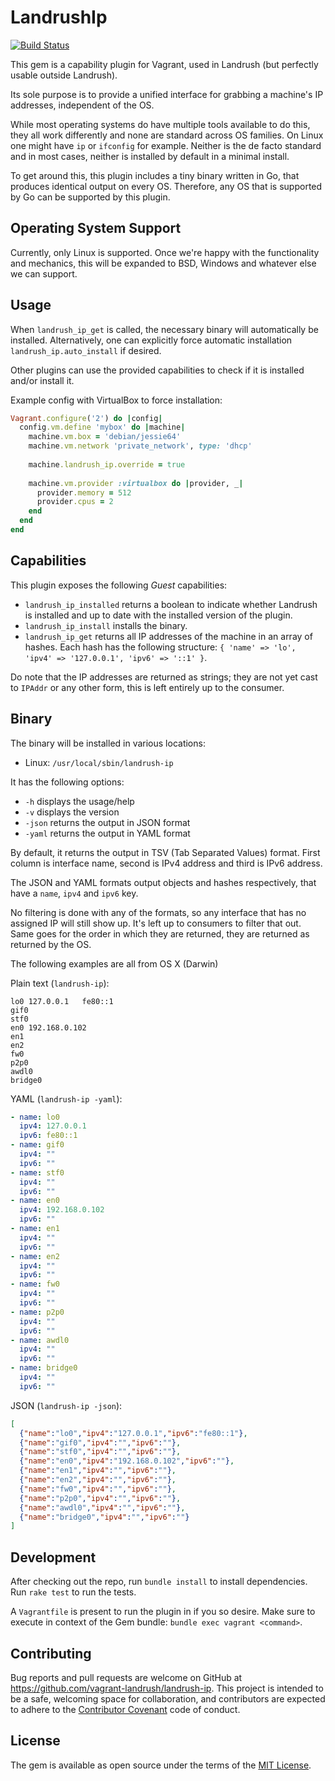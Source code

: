 # LandrushIp

[![Build Status](https://travis-ci.org/vagrant-landrush/landrush-ip.svg?branch=master)](https://travis-ci.org/vagrant-landrush/landrush-ip)

This gem is a capability plugin for Vagrant, used in Landrush (but perfectly usable outside Landrush).

Its sole purpose is to provide a unified interface for grabbing a machine's IP addresses, independent of the OS.

While most operating systems do have multiple tools available to do this, they all work differently and none are standard across OS families.
 On Linux one might have `ip` or `ifconfig` for example.
 Neither is the de facto standard and in most cases, neither is installed by default in a minimal install.
  
To get around this, this plugin includes a tiny binary written in Go, that produces identical output on every OS.
 Therefore, any OS that is supported by Go can be supported by this plugin.

## Operating System Support

Currently, only Linux is supported.
Once we're happy with the functionality and mechanics, this will be expanded to BSD, Windows and whatever else we can support.

## Usage

When `landrush_ip_get` is called, the necessary binary will automatically be installed. Alternatively, one can explicitly force automatic installation `landrush_ip.auto_install` if desired.

Other plugins can use the provided capabilities to check if it is installed and/or install it.

Example config with VirtualBox to force installation:

```ruby
Vagrant.configure('2') do |config|
  config.vm.define 'mybox' do |machine|
    machine.vm.box = 'debian/jessie64'
    machine.vm.network 'private_network', type: 'dhcp'
    
    machine.landrush_ip.override = true
    
    machine.vm.provider :virtualbox do |provider, _|
      provider.memory = 512
      provider.cpus = 2
    end
  end
end
```

## Capabilities

This plugin exposes the following _Guest_ capabilities:

- `landrush_ip_installed` returns a boolean to indicate whether Landrush is installed and up to date with the installed version of the plugin.
- `landrush_ip_install` installs the binary.
- `landrush_ip_get` returns all IP addresses of the machine in an array of hashes. Each hash has the following structure: `{ 'name' => 'lo', 'ipv4' => '127.0.0.1', 'ipv6' => '::1' }`.

Do note that the IP addresses are returned as strings; they are not yet cast to `IPAddr` or any other form, this is left entirely up to the consumer.

## Binary

The binary will be installed in various locations:

- Linux: `/usr/local/sbin/landrush-ip`

It has the following options:

- `-h` displays the usage/help
- `-v` displays the version
- `-json` returns the output in JSON format
- `-yaml` returns the output in YAML format

By default, it returns the output in TSV (Tab Separated Values) format.
 First column is interface name, second is IPv4 address and third is IPv6 address.
 
The JSON and YAML formats output objects and hashes respectively, that have a `name`, `ipv4` and `ipv6` key.

No filtering is done with any of the formats, so any interface that has no assigned IP will still show up.
 It's left up to consumers to filter that out.
 Same goes for the order in which they are returned, they are returned as returned by the OS.
 
The following examples are all from OS X (Darwin)

Plain text (`landrush-ip`):
```
lo0	127.0.0.1	fe80::1
gif0
stf0
en0	192.168.0.102
en1
en2
fw0
p2p0
awdl0
bridge0
```

YAML (`landrush-ip -yaml`):
```yaml
- name: lo0
  ipv4: 127.0.0.1
  ipv6: fe80::1
- name: gif0
  ipv4: ""
  ipv6: ""
- name: stf0
  ipv4: ""
  ipv6: ""
- name: en0
  ipv4: 192.168.0.102
  ipv6: ""
- name: en1
  ipv4: ""
  ipv6: ""
- name: en2
  ipv4: ""
  ipv6: ""
- name: fw0
  ipv4: ""
  ipv6: ""
- name: p2p0
  ipv4: ""
  ipv6: ""
- name: awdl0
  ipv4: ""
  ipv6: ""
- name: bridge0
  ipv4: ""
  ipv6: ""
```

JSON (`landrush-ip -json`):
```json
[
  {"name":"lo0","ipv4":"127.0.0.1","ipv6":"fe80::1"},
  {"name":"gif0","ipv4":"","ipv6":""},
  {"name":"stf0","ipv4":"","ipv6":""},
  {"name":"en0","ipv4":"192.168.0.102","ipv6":""},
  {"name":"en1","ipv4":"","ipv6":""},
  {"name":"en2","ipv4":"","ipv6":""},
  {"name":"fw0","ipv4":"","ipv6":""},
  {"name":"p2p0","ipv4":"","ipv6":""},
  {"name":"awdl0","ipv4":"","ipv6":""},
  {"name":"bridge0","ipv4":"","ipv6":""}
]
```

## Development

After checking out the repo, run `bundle install` to install dependencies.
 Run `rake test` to run the tests.

A `Vagrantfile` is present to run the plugin in if you so desire.
 Make sure to execute in context of the Gem bundle: `bundle exec vagrant <command>`.

## Contributing

Bug reports and pull requests are welcome on GitHub at https://github.com/vagrant-landrush/landrush-ip.
 This project is intended to be a safe, welcoming space for collaboration, and contributors are expected to adhere to the [Contributor Covenant](http://contributor-covenant.org) code of conduct.

## License

The gem is available as open source under the terms of the [MIT License](http://opensource.org/licenses/MIT).

